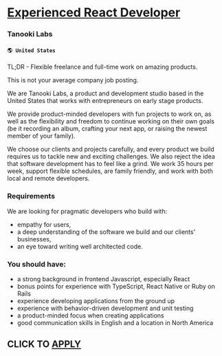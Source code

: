# [Experienced React Developer](https://www.remotewlb.com/apply/experienced-react-developer)  
### Tanooki Labs  
#### `🌎 United States`  

TL;DR - Flexible freelance and full-time work on amazing products.

This is not your average company job posting.

We are Tanooki Labs, a product and development studio based in the United States that works with entrepreneurs on early stage products.

We provide product-minded developers with fun projects to work on, as well as the flexibility and freedom to continue working on their own goals (be it recording an album, crafting your next app, or raising the newest member of your family).

We choose our clients and projects carefully, and every product we build requires us to tackle new and exciting challenges. We also reject the idea that software development has to feel like a grind. We work 35 hours per week, support flexible schedules, are family friendly, and work with both local and remote developers.

### Requirements

We are looking for pragmatic developers who build with:

  * empathy for users,
  * a deep understanding of the software we build and our clients' businesses,
  * an eye toward writing well architected code.

### You should have:

  * a strong background in frontend Javascript, especially React
  * bonus points for experience with TypeScript, React Native or Ruby on Rails
  * experience developing applications from the ground up
  * experience with behavior-driven development and unit testing
  * a product-minded focus when creating applications
  * good communication skills in English and a location in North America

  
## CLICK TO [APPLY](https://www.remotewlb.com/apply/experienced-react-developer)

